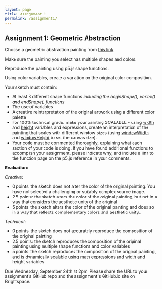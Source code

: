 ```yaml
---
layout: page
title: Assignment 1
permalink: /assignment1/
---
```


## Assignment 1: Geometric Abstraction

Choose a geometric abstraction painting from [this link](https://artsandculture.google.com/entity/geometric-abstraction/m05bw0l)

Make sure the painting you select has multiple shapes and colors.

Reproduce the painting using p5.js shape functions. 

Using color variables, create a variation on the original color composition.

Your sketch must contain:
- At least 3 different shape functions *including the beginShape(), vertex() and endShape() functions*
- The use of variables
- A creative reinterpretation of the original artwork using a different color palette
- For 100% technical grade: make your painting SCALABLE - using [width](https://p5js.org/reference/p5/width) and [height](https://p5js.org/reference/p5/height) variables and expressions, create an interpretation of the painting that scales with different window sizes (using [windowWidth](https://p5js.org/reference/p5/windowWidth) and [windowHeight](https://p5js.org/reference/p5/windowWidth) to set the canvas size).
- Your code must be commented thoroughly, explaining what each section of your code is doing. If you have found additional functions to accomplish your assignment, please indicate why, and include a link to the function page on the p5.js reference in your comments.

**Evaluation:**

*Creative*:
- 0 points: the sketch does not alter the color of the original painting. You have not selected a challenging or suitably complex source image.
- 2.5 points: the sketch alters the color of the original painting, but not in a way that considers the aesthetic unity of the original
- 5 points: the sketch alters the color of the original painting and does so in a way that reflects complementary colors and aesthetic unity_


*Technical*:

- 0 points: the sketch does not accurately reproduce the composition of the original painting
- 2.5 points: the sketch reproduces the composition of the original painting using multiple shape functions and color variables
- 5 points: the sketch reproduces the composition of the original painting, and is dynamically scalable using math expressions and width and height variables


Due Wednesday, September 24th at 2pm. Please share the URL to your assignment's GitHub repo and the assignment's GitHub.io site on Brightspace.